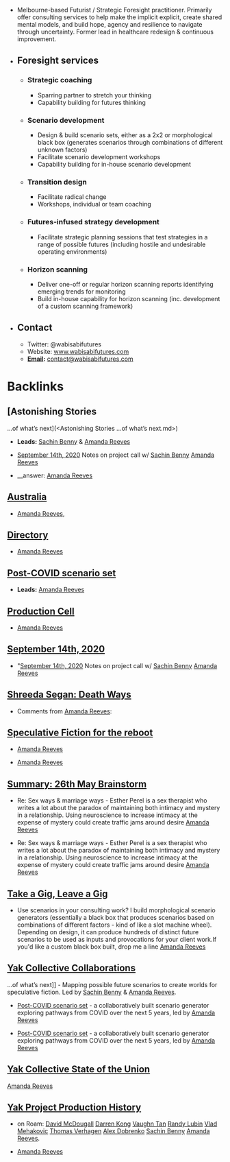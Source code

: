 - Melbourne-based Futurist / Strategic Foresight practitioner. Primarily offer consulting services to help make the implicit explicit, create shared mental models, and build hope, agency and resilience to navigate through uncertainty. Former lead in healthcare redesign & continuous improvement.
- ## Foresight services
    - ### Strategic coaching
        - Sparring partner to stretch your thinking
        - Capability building for futures thinking
    - ### Scenario development
        - Design & build scenario sets, either as a 2x2 or morphological black box (generates scenarios through combinations of different unknown factors)
        - Facilitate scenario development workshops
        - Capability building for in-house scenario development
    - ### Transition design
        - Facilitate radical change
        - Workshops, individual or team coaching
    - ### Futures-infused strategy development
        - Facilitate strategic planning sessions that test strategies in a range of possible futures (including hostile and undesirable operating environments)
    - ### Horizon scanning
        - Deliver one-off or regular horizon scanning reports identifying emerging trends for monitoring
        - Build in-house capability for horizon scanning (inc. development of a custom scanning framework)
- ## Contact
    - Twitter: @wabisabifutures
    - Website: www.wabisabifutures.com
    - **[Email](<Email.md>):** contact@wabisabifutures.com

# Backlinks
## [Astonishing Stories
...of what’s next](<Astonishing Stories
...of what’s next.md>)
- **Leads:** [Sachin Benny](<Sachin Benny.md>) & [Amanda Reeves](<Amanda Reeves.md>)

- [September 14th, 2020](<September 14th, 2020.md>) Notes on project call w/ [Sachin Benny](<Sachin Benny.md>) [Amanda Reeves](<Amanda Reeves.md>)

- __answer: [Amanda Reeves](<Amanda Reeves.md>)

## [Australia](<Australia.md>)
- [Amanda Reeves](<Amanda Reeves.md>),

## [Directory](<Directory.md>)
- [Amanda Reeves](<Amanda Reeves.md>)

## [Post-COVID scenario set](<Post-COVID scenario set.md>)
- **Leads:** [Amanda Reeves](<Amanda Reeves.md>)

## [Production Cell](<Production Cell.md>)
- [Amanda Reeves](<Amanda Reeves.md>)

## [September 14th, 2020](<September 14th, 2020.md>)
- "[September 14th, 2020](<September 14th, 2020.md>) Notes on project call w/ [Sachin Benny](<Sachin Benny.md>) [Amanda Reeves](<Amanda Reeves.md>)

## [Shreeda Segan: Death Ways](<Shreeda Segan: Death Ways.md>)
- Comments from [Amanda Reeves](<Amanda Reeves.md>):

## [Speculative Fiction for the reboot ](<Speculative Fiction for the reboot .md>)
- [Amanda Reeves](<Amanda Reeves.md>)

- [Amanda Reeves](<Amanda Reeves.md>)

## [Summary: 26th May Brainstorm](<Summary: 26th May Brainstorm.md>)
- Re: Sex ways & marriage ways - Esther Perel is a sex therapist who writes a lot about the paradox of maintaining both intimacy and mystery in a relationship. Using neuroscience to increase intimacy at the expense of mystery could create traffic jams around desire [Amanda Reeves](<Amanda Reeves.md>)

- Re: Sex ways & marriage ways - Esther Perel is a sex therapist who writes a lot about the paradox of maintaining both intimacy and mystery in a relationship. Using neuroscience to increase intimacy at the expense of mystery could create traffic jams around desire [Amanda Reeves](<Amanda Reeves.md>)

## [Take a Gig, Leave a Gig](<Take a Gig, Leave a Gig.md>)
- Use scenarios in your consulting work? I build morphological scenario generators (essentially a black box that produces scenarios based on combinations of different factors - kind of like a slot machine wheel). Depending on design, it can produce hundreds of distinct future scenarios to be used as inputs and provocations for your client work.If you'd like a custom black box built, drop me a line [Amanda Reeves](<Amanda Reeves.md>)

## [Yak Collective Collaborations](<Yak Collective Collaborations.md>)
...of what’s next]] - Mapping possible future scenarios to create worlds for speculative fiction. Led by [Sachin Benny](<Sachin Benny.md>) & [Amanda Reeves](<Amanda Reeves.md>).

- [Post-COVID scenario set](<Post-COVID scenario set.md>) - a collaboratively built scenario generator exploring pathways from COVID over the next 5 years, led by [Amanda Reeves](<Amanda Reeves.md>)

- [Post-COVID scenario set](<Post-COVID scenario set.md>) - a collaboratively built scenario generator exploring pathways from COVID over the next 5 years, led by [Amanda Reeves](<Amanda Reeves.md>)

## [Yak Collective State of the Union](<Yak Collective State of the Union.md>)
[Amanda Reeves](<Amanda Reeves.md>)

## [Yak Project Production History](<Yak Project Production History.md>)
- on Roam: [David McDougall](<David McDougall.md>) [Darren Kong](<Darren Kong.md>) [Vaughn Tan](<Vaughn Tan.md>) [Randy Lubin](<Randy Lubin.md>) [Vlad Mehakovic](<Vlad Mehakovic.md>) [Thomas Verhagen](<Thomas Verhagen.md>) [Alex Dobrenko](<Alex Dobrenko.md>) [Sachin Benny](<Sachin Benny.md>) [Amanda Reeves](<Amanda Reeves.md>).

- [Amanda Reeves](<Amanda Reeves.md>)

